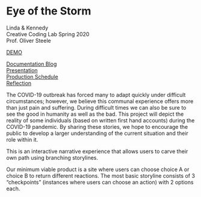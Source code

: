 # Eye of the Storm

Linda & Kennedy  
Creative Coding Lab Spring 2020  
Prof. Oliver Steele  

[DEMO](https://narrative-project-spring2020.now.sh/)

[Documentation Blog](https://wp.nyu.edu/kennedycambracho/category/narrative-project/)  
[Presentation](https://docs.google.com/presentation/d/1BjthDYi3SgePu5fouWaPDzLZDp8zbfThyYcENh7PXDE/edit?usp=sharing)  
[Production Schedule](https://drive.google.com/file/d/1FTaeSfV26UpKjSMvG2jkZkqz5oedOIe8/view?usp=sharing)  
[Reflection](https://docs.google.com/document/d/1NrEcpE5_kLF6DVuN0NByRRI_eDSrSR2j8Ez6tocWbNw/edit)

The COVID-19 outbreak has forced many to adapt quickly under difficult circumstances; however, we believe this communal experience offers more than just pain and suffering. During difficult times we can also be sure to see the good in humanity as well as the bad. This project will depict the reality of some individuals (based on written first hand accounts) during the COVID-19 pandemic. By sharing these stories, we hope to encourage the public to develop a larger understanding of the current situation and their role within it.  

This is an interactive narrative experience that allows users to carve their own path using branching storylines.  

Our minimum viable product is a site where users can choose choice A or choice B to return different reactions. The most basic storyline consists of 3 “checkpoints” (instances where users can choose an action) with 2 options each.


